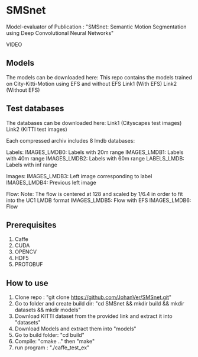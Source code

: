 # SMSnet
Model-evaluator of Publication : "SMSnet: Semantic Motion Segmentation using Deep Convolutional Neural Networks"

VIDEO

## Models
The models can be downloaded here:
This repo contains the models trained on City-Kitti-Motion using EFS and without EFS
Link1 (With EFS)
Link2 (Without EFS)

## Test databases
The databases can be downloaded here:
Link1 (Cityscapes test images)
Link2 (KITTI test images)

Each compressed archiv includes 8 lmdb databases:

Labels:
IMAGES_LMDB0: Labels with 20m range
IMAGES_LMDB1: Labels with 40m range
IMAGES_LMDB2: Labels with 60m range
LABELS_LMDB:  Labels with inf range

Images:
IMAGES_LMDB3: Left image corresponding to label
IMAGES_LMDB4: Previous left image

Flow:
Note: The flow is centered at 128 and scaled by 1/6.4 in order to fit into the UC1 LMDB format
IMAGES_LMDB5: Flow with EFS 
IMAGES_LMDB6: Flow

## Prerequisites
1. Caffe
2. CUDA
3. OPENCV
4. HDF5
5. PROTOBUF

## How to use
1. Clone repo : "git clone https://github.com/JohanVer/SMSnet.git"
2. Go to folder and create build dir: "cd SMSnet && mkdir build && mkdir datasets && mkdir models"
3. Download KITTI dataset from the provided link and extract it into "datasets"
4. Download Models and extract them into "models"
4. Go to build folder: "cd build"
5. Compile: "cmake .." then "make"
6. run program : "./caffe_test_ex"
